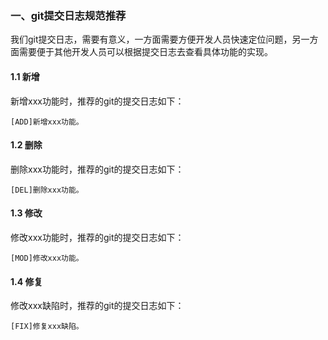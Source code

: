 ### 一、git提交日志规范推荐

我们git提交日志，需要有意义，一方面需要方便开发人员快速定位问题，另一方面需要便于其他开发人员可以根据提交日志去查看具体功能的实现。

#### 1.1 新增

新增xxx功能时，推荐的git的提交日志如下：

```shell
[ADD]新增xxx功能。
```

#### 1.2 删除

删除xxx功能时，推荐的git的提交日志如下：

```shell
[DEL]删除xxx功能。
```

#### 1.3 修改

修改xxx功能时，推荐的git的提交日志如下：

```shell
[MOD]修改xxx功能。
```

#### 1.4 修复

修改xxx缺陷时，推荐的git的提交日志如下：

```shell
[FIX]修复xxx缺陷。
```

